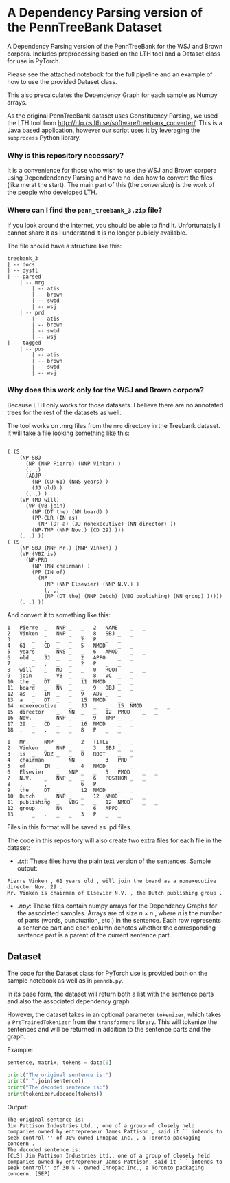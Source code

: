 # A Dependency Parsing version of the PennTreeBank Dataset
A Dependency Parsing version of the PennTreeBank for the WSJ and Brown corpora. Includes preprocessing based on the LTH tool and a Dataset class for use in PyTorch.

Please see the attached notebook for the full pipeline and an example of how to use the provided Dataset class.

This also precalculates the Dependency Graph for each sample as Numpy arrays.

As the original PennTreeBank dataset uses Constituency Parsing, we used the LTH tool from http://nlp.cs.lth.se/software/treebank_converter/. This is a Java based application, however our script uses it by leveraging the `subprocess` Python library.

### Why is this repository necessary?

It is a convenience for those who wish to use the WSJ and Brown corpora using Dependendency Parsing and have no idea how to convert the files (like me at the start). The main part of this (the conversion) is the work of the people who developed LTH.

### Where can I find the `penn_treebank_3.zip` file?

If you look around the internet, you should be able to find it. Unfortunately I cannot share it as I understand it is no longer publicly available.

The file should have a structure like this:

```
treebank_3
| -- docs
| -- dysfl
| -- parsed
    | -- mrg
        | -- atis
        | -- brown
        | -- swbd
        | -- wsj
    | -- prd
        | -- atis
        | -- brown
        | -- swbd
        | -- wsj
| -- tagged
    | -- pos
        | -- atis
        | -- brown
        | -- swbd
        | -- wsj
```

### Why does this work only for the WSJ and Brown corpora?

Because LTH only works for those datasets. I believe there are no annotated trees for the rest of the datasets as well.

The tool works on .mrg files from the `mrg` directory in the Treebank dataset. It will take a file looking something like this:

```

( (S 
    (NP-SBJ 
      (NP (NNP Pierre) (NNP Vinken) )
      (, ,) 
      (ADJP 
        (NP (CD 61) (NNS years) )
        (JJ old) )
      (, ,) )
    (VP (MD will) 
      (VP (VB join) 
        (NP (DT the) (NN board) )
        (PP-CLR (IN as) 
          (NP (DT a) (JJ nonexecutive) (NN director) ))
        (NP-TMP (NNP Nov.) (CD 29) )))
    (. .) ))
( (S 
    (NP-SBJ (NNP Mr.) (NNP Vinken) )
    (VP (VBZ is) 
      (NP-PRD 
        (NP (NN chairman) )
        (PP (IN of) 
          (NP 
            (NP (NNP Elsevier) (NNP N.V.) )
            (, ,) 
            (NP (DT the) (NNP Dutch) (VBG publishing) (NN group) )))))
    (. .) ))

```

And convert it to something like this:

```
1	Pierre	_	NNP	_	_	2	NAME	_	_
2	Vinken	_	NNP	_	_	8	SBJ	_	_
3	,	_	,	_	_	2	P	_	_
4	61	_	CD	_	_	5	NMOD	_	_
5	years	_	NNS	_	_	6	AMOD	_	_
6	old	_	JJ	_	_	2	APPO	_	_
7	,	_	,	_	_	2	P	_	_
8	will	_	MD	_	_	0	ROOT	_	_
9	join	_	VB	_	_	8	VC	_	_
10	the	_	DT	_	_	11	NMOD	_	_
11	board	_	NN	_	_	9	OBJ	_	_
12	as	_	IN	_	_	9	ADV	_	_
13	a	_	DT	_	_	15	NMOD	_	_
14	nonexecutive	_	JJ	_	_	15	NMOD	_	_
15	director	_	NN	_	_	12	PMOD	_	_
16	Nov.	_	NNP	_	_	9	TMP	_	_
17	29	_	CD	_	_	16	NMOD	_	_
18	.	_	.	_	_	8	P	_	_

1	Mr.	_	NNP	_	_	2	TITLE	_	_
2	Vinken	_	NNP	_	_	3	SBJ	_	_
3	is	_	VBZ	_	_	0	ROOT	_	_
4	chairman	_	NN	_	_	3	PRD	_	_
5	of	_	IN	_	_	4	NMOD	_	_
6	Elsevier	_	NNP	_	_	5	PMOD	_	_
7	N.V.	_	NNP	_	_	6	POSTHON	_	_
8	,	_	,	_	_	6	P	_	_
9	the	_	DT	_	_	12	NMOD	_	_
10	Dutch	_	NNP	_	_	12	NMOD	_	_
11	publishing	_	VBG	_	_	12	NMOD	_	_
12	group	_	NN	_	_	6	APPO	_	_
13	.	_	.	_	_	3	P	_	_
```
Files in this format will be saved as .pd files.

The code in this repository will also create two extra files for each file in the dataset:

* *.txt*: These files have the plain text version of the sentences. Sample output:
```
Pierre Vinken , 61 years old , will join the board as a nonexecutive director Nov. 29 .
Mr. Vinken is chairman of Elsevier N.V. , the Dutch publishing group .

```
* *.npy*: These files contain numpy arrays for the Dependency Graphs for the associated samples. Arrays are of size $n \times n$
, where $n$ is the number of parts (words, punctuation, etc.) in the sentence. Each row represents a sentence part and each column denotes whether the corresponding sentence part is a parent of the current sentence part.

## Dataset

The code for the Dataset class for PyTorch use is provided both on the sample notebook as well as in `penndb.py`.

In its base form, the dataset will return both a list with the sentence parts and also the associated dependency graph.

However, the dataset takes in an optional parameter `tokenizer`, which takes a `PreTrainedTokenizer` from the `transformers` library. This will tokenize the sentences and will be returned in addition to the sentence parts and the graph.

Example:

```python
sentence, matrix, tokens = data[0]

print("The original sentence is:")
print(" ".join(sentence))
print("The decoded sentence is:")
print(tokenizer.decode(tokens))
```
Output:

```
The original sentence is:
Jim Pattison Industries Ltd. , one of a group of closely held companies owned by entrepreneur James Pattison , said it `` intends to seek control '' of 30%-owned Innopac Inc. , a Toronto packaging concern .
The decoded sentence is:
[CLS] Jim Pattison Industries Ltd., one of a group of closely held companies owned by entrepreneur James Pattison, said it ` ` intends to seek control'' of 30 % - owned Innopac Inc., a Toronto packaging concern. [SEP]
```
